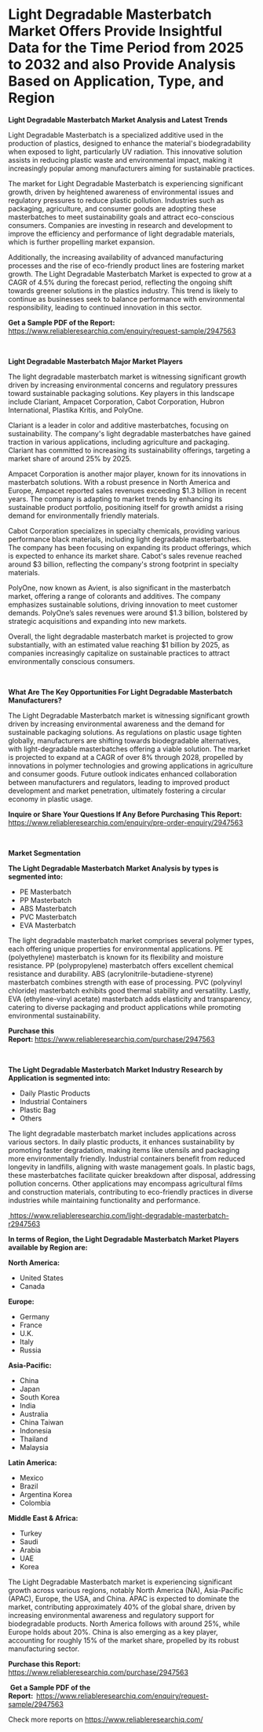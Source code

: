 <p><h1>Light Degradable Masterbatch Market Offers Provide Insightful Data for the Time Period from 2025 to 2032 and also Provide Analysis Based on Application, Type, and Region</h1></p><p><strong>Light Degradable Masterbatch Market Analysis and Latest Trends</strong></p>
<p><p>Light Degradable Masterbatch is a specialized additive used in the production of plastics, designed to enhance the material's biodegradability when exposed to light, particularly UV radiation. This innovative solution assists in reducing plastic waste and environmental impact, making it increasingly popular among manufacturers aiming for sustainable practices. </p><p>The market for Light Degradable Masterbatch is experiencing significant growth, driven by heightened awareness of environmental issues and regulatory pressures to reduce plastic pollution. Industries such as packaging, agriculture, and consumer goods are adopting these masterbatches to meet sustainability goals and attract eco-conscious consumers. Companies are investing in research and development to improve the efficiency and performance of light degradable materials, which is further propelling market expansion.</p><p>Additionally, the increasing availability of advanced manufacturing processes and the rise of eco-friendly product lines are fostering market growth. The Light Degradable Masterbatch Market is expected to grow at a CAGR of 4.5% during the forecast period, reflecting the ongoing shift towards greener solutions in the plastics industry. This trend is likely to continue as businesses seek to balance performance with environmental responsibility, leading to continued innovation in this sector.</p></p>
<p><strong>Get a Sample PDF of the Report:&nbsp;</strong> <a href="https://www.reliableresearchiq.com/enquiry/request-sample/2947563?utm_campaign=3385&utm_medium=2&utm_source=Github&utm_content=ia&utm_term=12032025&utm_id=light-degradable-masterbatch">https://www.reliableresearchiq.com/enquiry/request-sample/2947563</a></p>
<p>&nbsp;</p>
<p><strong>Light Degradable Masterbatch Major Market Players</strong></p>
<p><p>The light degradable masterbatch market is witnessing significant growth driven by increasing environmental concerns and regulatory pressures toward sustainable packaging solutions. Key players in this landscape include Clariant, Ampacet Corporation, Cabot Corporation, Hubron International, Plastika Kritis, and PolyOne.</p><p>Clariant is a leader in color and additive masterbatches, focusing on sustainability. The company's light degradable masterbatches have gained traction in various applications, including agriculture and packaging. Clariant has committed to increasing its sustainability offerings, targeting a market share of around 25% by 2025.</p><p>Ampacet Corporation is another major player, known for its innovations in masterbatch solutions. With a robust presence in North America and Europe, Ampacet reported sales revenues exceeding $1.3 billion in recent years. The company is adapting to market trends by enhancing its sustainable product portfolio, positioning itself for growth amidst a rising demand for environmentally friendly materials.</p><p>Cabot Corporation specializes in specialty chemicals, providing various performance black materials, including light degradable masterbatches. The company has been focusing on expanding its product offerings, which is expected to enhance its market share. Cabot's sales revenue reached around $3 billion, reflecting the company's strong footprint in specialty materials.</p><p>PolyOne, now known as Avient, is also significant in the masterbatch market, offering a range of colorants and additives. The company emphasizes sustainable solutions, driving innovation to meet customer demands. PolyOne’s sales revenues were around $1.3 billion, bolstered by strategic acquisitions and expanding into new markets.</p><p>Overall, the light degradable masterbatch market is projected to grow substantially, with an estimated value reaching $1 billion by 2025, as companies increasingly capitalize on sustainable practices to attract environmentally conscious consumers.</p></p>
<p>&nbsp;</p>
<p><strong>What Are The Key Opportunities For Light Degradable Masterbatch Manufacturers?</strong></p>
<p><p>The Light Degradable Masterbatch market is witnessing significant growth driven by increasing environmental awareness and the demand for sustainable packaging solutions. As regulations on plastic usage tighten globally, manufacturers are shifting towards biodegradable alternatives, with light-degradable masterbatches offering a viable solution. The market is projected to expand at a CAGR of over 8% through 2028, propelled by innovations in polymer technologies and growing applications in agriculture and consumer goods. Future outlook indicates enhanced collaboration between manufacturers and regulators, leading to improved product development and market penetration, ultimately fostering a circular economy in plastic usage.</p></p>
<p><strong>Inquire or Share Your Questions If Any Before Purchasing This Report:</strong> <a href="https://www.reliableresearchiq.com/enquiry/pre-order-enquiry/2947563?utm_campaign=3385&utm_medium=2&utm_source=Github&utm_content=ia&utm_term=12032025&utm_id=light-degradable-masterbatch">https://www.reliableresearchiq.com/enquiry/pre-order-enquiry/2947563</a></p>
<p>&nbsp;</p>
<p><strong>Market Segmentation</strong></p>
<p><strong>The Light Degradable Masterbatch Market Analysis by types is segmented into:</strong></p>
<p><ul><li>PE Masterbatch</li><li>PP Masterbatch</li><li>ABS Masterbatch</li><li>PVC Masterbatch</li><li>EVA Masterbatch</li></ul></p>
<p><p>The light degradable masterbatch market comprises several polymer types, each offering unique properties for environmental applications. PE (polyethylene) masterbatch is known for its flexibility and moisture resistance. PP (polypropylene) masterbatch offers excellent chemical resistance and durability. ABS (acrylonitrile-butadiene-styrene) masterbatch combines strength with ease of processing. PVC (polyvinyl chloride) masterbatch exhibits good thermal stability and versatility. Lastly, EVA (ethylene-vinyl acetate) masterbatch adds elasticity and transparency, catering to diverse packaging and product applications while promoting environmental sustainability.</p></p>
<p><strong>Purchase this Report:&nbsp;</strong><a href="https://www.reliableresearchiq.com/purchase/2947563?utm_campaign=3385&utm_medium=2&utm_source=Github&utm_content=ia&utm_term=12032025&utm_id=light-degradable-masterbatch">https://www.reliableresearchiq.com/purchase/2947563</a></p>
<p>&nbsp;</p>
<p><strong>The Light Degradable Masterbatch Market Industry Research by Application is segmented into:</strong></p>
<p><ul><li>Daily Plastic Products</li><li>Industrial Containers</li><li>Plastic Bag</li><li>Others</li></ul></p>
<p><p>The light degradable masterbatch market includes applications across various sectors. In daily plastic products, it enhances sustainability by promoting faster degradation, making items like utensils and packaging more environmentally friendly. Industrial containers benefit from reduced longevity in landfills, aligning with waste management goals. In plastic bags, these masterbatches facilitate quicker breakdown after disposal, addressing pollution concerns. Other applications may encompass agricultural films and construction materials, contributing to eco-friendly practices in diverse industries while maintaining functionality and performance.</p></p>
<p><a href="https://www.reliableresearchiq.com/light-degradable-masterbatch-r2947563?utm_campaign=3385&utm_medium=2&utm_source=Github&utm_content=ia&utm_term=12032025&utm_id=light-degradable-masterbatch">&nbsp;https://www.reliableresearchiq.com/light-degradable-masterbatch-r2947563</a></p>
<p><strong>In terms of Region, the Light Degradable Masterbatch Market Players available by Region are:</strong></p>
<p>
    <p> <strong> North America: </strong>
        <ul>
            <li>United States</li>
            <li>Canada</li>
        </ul>
        </p> 
    <p> <strong> Europe: </strong>
        <ul>
            <li>Germany</li>
            <li>France</li>
            <li>U.K.</li>
            <li>Italy</li>
            <li>Russia</li>
        </ul>
        </p> 
    <p> <strong> Asia-Pacific: </strong>
        <ul>
            <li>China</li>
            <li>Japan</li>
            <li>South Korea</li>
            <li>India</li>
            <li>Australia</li>
            <li>China Taiwan</li>
            <li>Indonesia</li>
            <li>Thailand</li>
            <li>Malaysia</li>
        </ul>
        </p> 
    <p> <strong> Latin America: </strong>
        <ul>
            <li>Mexico</li>
            <li>Brazil</li>
            <li>Argentina Korea</li>
            <li>Colombia</li>
        </ul>
        </p> 
    <p> <strong> Middle East & Africa: </strong>
        <ul>
            <li>Turkey</li>
            <li>Saudi</li>
            <li>Arabia</li>
            <li>UAE</li>
            <li>Korea</li>
        </ul>
    </p>
    </p>
<p><p>The Light Degradable Masterbatch market is experiencing significant growth across various regions, notably North America (NA), Asia-Pacific (APAC), Europe, the USA, and China. APAC is expected to dominate the market, contributing approximately 40% of the global share, driven by increasing environmental awareness and regulatory support for biodegradable products. North America follows with around 25%, while Europe holds about 20%. China is also emerging as a key player, accounting for roughly 15% of the market share, propelled by its robust manufacturing sector.</p></p>
<p><strong>Purchase this Report: </strong><a href="https://www.reliableresearchiq.com/purchase/2947563?utm_campaign=3385&utm_medium=2&utm_source=Github&utm_content=ia&utm_term=12032025&utm_id=light-degradable-masterbatch">https://www.reliableresearchiq.com/purchase/2947563</a></p>
<p>&nbsp;<strong>Get a Sample PDF of the Report:&nbsp;&nbsp;</strong><a href="https://www.reliableresearchiq.com/enquiry/request-sample/2947563?utm_campaign=3385&utm_medium=2&utm_source=Github&utm_content=ia&utm_term=12032025&utm_id=light-degradable-masterbatch">https://www.reliableresearchiq.com/enquiry/request-sample/2947563</a></p>
<p><strong></strong></p>
<p>Check more reports on <a href="https://www.reliableresearchiq.com/?utm_campaign=3385&utm_medium=2&utm_source=Github&utm_content=ia&utm_term=12032025&utm_id=light-degradable-masterbatch">https://www.reliableresearchiq.com/</a></p>